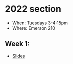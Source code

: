 # 2022 section

- When: Tuesdays 3-4:15pm
- Where: Emerson 210

## Week 1:

- [Slides](https://docs.google.com/presentation/d/1-RqOSYxDjkpkELCwouIjRu2hz76LeNbeQ7yKVJXiHEY/edit?usp=sharing)
